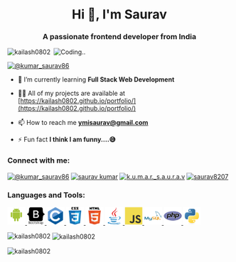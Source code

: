 <h1 align="center">Hi 👋, I'm Saurav</h1>
<h3 align="center">A passionate frontend developer from India</h3>

<img align="right" alt="Coding.." width="400" src="https://camo.githubusercontent.com/cae12fddd9d6982901d82580bdf321d81fb299141098ca1c2d4891870827bf17/68747470733a2f2f6d69726f2e6d656469756d2e636f6d2f6d61782f313336302f302a37513379765349765f7430696f4a2d5a2e676966">

<p align="left"> <img src="https://komarev.com/ghpvc/?username=kailash0802&label=Profile%20views&color=0e75b6&style=flat" alt="kailash0802" /> </p>

<p align="left"> <a href="https://twitter.com/@kumar_saurav86" target="blank"><img src="https://img.shields.io/twitter/follow/@kumar_saurav86?logo=twitter&style=for-the-badge" alt="@kumar_saurav86" /></a> </p>

- 🌱 I’m currently learning **Full Stack Web Development**

- 👨‍💻 All of my projects are available at [https://kailash0802.github.io/portfolio/](https://kailash0802.github.io/portfolio/)

- 📫 How to reach me **ymisaurav@gmail.com**

- ⚡ Fun fact **I think I am funny....😅**

<h3 align="left">Connect with me:</h3>
<p align="left">
<a href="https://twitter.com/@kumar_saurav86" target="blank"><img align="center" src="https://raw.githubusercontent.com/rahuldkjain/github-profile-readme-generator/master/src/images/icons/Social/twitter.svg" alt="@kumar_saurav86" height="30" width="40" /></a>
<a href="https://linkedin.com/in/saurav kumar" target="blank"><img align="center" src="https://raw.githubusercontent.com/rahuldkjain/github-profile-readme-generator/master/src/images/icons/Social/linked-in-alt.svg" alt="saurav kumar" height="30" width="40" /></a>
<a href="https://instagram.com/k.u.m.a.r._s.a.u.r.a.v" target="blank"><img align="center" src="https://raw.githubusercontent.com/rahuldkjain/github-profile-readme-generator/master/src/images/icons/Social/instagram.svg" alt="k.u.m.a.r._s.a.u.r.a.v" height="30" width="40" /></a>
<a href="https://www.leetcode.com/saurav8207" target="blank"><img align="center" src="https://raw.githubusercontent.com/rahuldkjain/github-profile-readme-generator/master/src/images/icons/Social/leet-code.svg" alt="saurav8207" height="30" width="40" /></a>
</p>

<h3 align="left">Languages and Tools:</h3>
<p align="left"> <a href="https://developer.android.com" target="_blank" rel="noreferrer"> <img src="https://raw.githubusercontent.com/devicons/devicon/master/icons/android/android-original-wordmark.svg" alt="android" width="40" height="40"/> </a> <a href="https://getbootstrap.com" target="_blank" rel="noreferrer"> <img src="https://raw.githubusercontent.com/devicons/devicon/master/icons/bootstrap/bootstrap-plain-wordmark.svg" alt="bootstrap" width="40" height="40"/> </a> <a href="https://www.cprogramming.com/" target="_blank" rel="noreferrer"> <img src="https://raw.githubusercontent.com/devicons/devicon/master/icons/c/c-original.svg" alt="c" width="40" height="40"/> </a> <a href="https://www.w3schools.com/css/" target="_blank" rel="noreferrer"> <img src="https://raw.githubusercontent.com/devicons/devicon/master/icons/css3/css3-original-wordmark.svg" alt="css3" width="40" height="40"/> </a> <a href="https://www.w3.org/html/" target="_blank" rel="noreferrer"> <img src="https://raw.githubusercontent.com/devicons/devicon/master/icons/html5/html5-original-wordmark.svg" alt="html5" width="40" height="40"/> </a> <a href="https://www.java.com" target="_blank" rel="noreferrer"> <img src="https://raw.githubusercontent.com/devicons/devicon/master/icons/java/java-original.svg" alt="java" width="40" height="40"/> </a> <a href="https://developer.mozilla.org/en-US/docs/Web/JavaScript" target="_blank" rel="noreferrer"> <img src="https://raw.githubusercontent.com/devicons/devicon/master/icons/javascript/javascript-original.svg" alt="javascript" width="40" height="40"/> </a> <a href="https://www.mysql.com/" target="_blank" rel="noreferrer"> <img src="https://raw.githubusercontent.com/devicons/devicon/master/icons/mysql/mysql-original-wordmark.svg" alt="mysql" width="40" height="40"/> </a> <a href="https://www.php.net" target="_blank" rel="noreferrer"> <img src="https://raw.githubusercontent.com/devicons/devicon/master/icons/php/php-original.svg" alt="php" width="40" height="40"/> </a> <a href="https://www.python.org" target="_blank" rel="noreferrer"> <img src="https://raw.githubusercontent.com/devicons/devicon/master/icons/python/python-original.svg" alt="python" width="40" height="40"/> </a> </p>

<p><img align="left" src="https://github-readme-stats.vercel.app/api/top-langs?username=kailash0802&show_icons=true&locale=en&layout=compact" alt="kailash0802" /></p>

<p>&nbsp;<img align="center" src="https://github-readme-stats.vercel.app/api?username=kailash0802&show_icons=true&locale=en" alt="kailash0802" /></p>

<p><img align="center" src="https://github-readme-streak-stats.herokuapp.com/?user=kailash0802&" alt="kailash0802" /></p>
